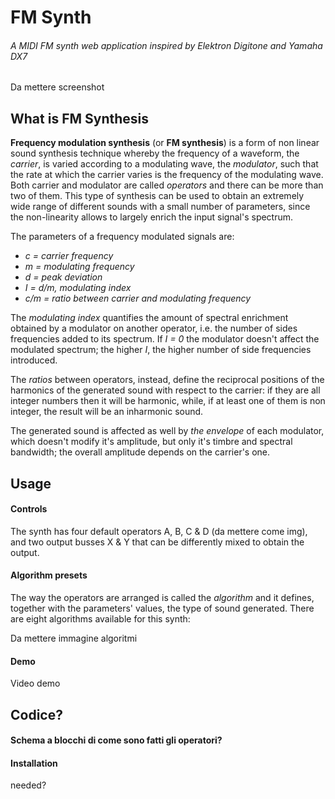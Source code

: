 # FM Synth
###### A MIDI FM synth web application inspired by Elektron Digitone and Yamaha DX7
Da mettere screenshot

## What is FM Synthesis
**Frequency modulation synthesis** (or **FM synthesis**) is a form of non linear sound synthesis technique whereby the frequency of a waveform, the _carrier_, is varied according to a modulating wave, the _modulator_, such that the rate at which the carrier varies is the frequency of the modulating wave. Both carrier and modulator are called _operators_ and there can be more than two of them.
This type of synthesis can be used to obtain an extremely wide range of different sounds with a small number of parameters, since the non-linearity allows to largely enrich the input signal's spectrum.

The parameters of a frequency modulated signals are:

- _c = carrier frequency_
- _m = modulating frequency_
- _d = peak deviation_
- _I = d/m, modulating index_
- _c/m = ratio between carrier and modulating frequency_

The _modulating index_ quantifies the amount of spectral enrichment obtained by a modulator on another operator, i.e. the number of sides frequencies added to its spectrum. If _I = 0_ the modulator doesn't affect the modulated spectrum; the higher _I_, the higher number of side frequencies introduced.

The _ratios_ between operators, instead, define the reciprocal positions of the harmonics of the generated sound with respect to the carrier: if they are all integer numbers then it will be harmonic, while, if at least one of them is non integer, the result will be an inharmonic sound.

The generated sound is affected as well by _the envelope_ of each modulator, which doesn't modify it's amplitude, but only it's timbre and spectral bandwidth; the overall amplitude depends on the carrier's one.

## Usage
#### Controls
The synth has four default operators A, B, C & D (da mettere come img), and two output busses X & Y that can be differently mixed to obtain the output. 

#### Algorithm presets
The way the operators are arranged is called the _algorithm_ and it defines, together with the parameters' values, the type of sound generated.
There are eight algorithms available for this synth:

Da mettere immagine algoritmi

#### Demo
Video demo



## Codice?
#### Schema a blocchi di come sono fatti gli operatori?

#### Installation
needed?





